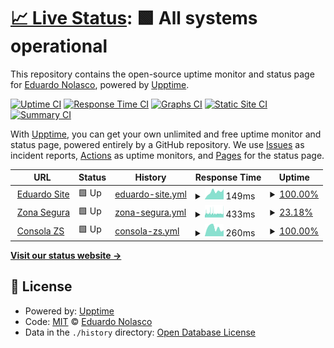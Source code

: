 # [📈 Live Status](https://demo.upptime.js.org): <!--live status--> **🟩 All systems operational**

This repository contains the open-source uptime monitor and status page for [Eduardo Nolasco](https://eduardonp.com), powered by [Upptime](https://github.com/upptime/upptime).

[![Uptime CI](https://github.com/eduardonp1/uptime/workflows/Uptime%20CI/badge.svg)](https://github.com/eduardonp1/uptime/actions?query=workflow%3A%22Uptime+CI%22)
[![Response Time CI](https://github.com/eduardonp1/uptime/workflows/Response%20Time%20CI/badge.svg)](https://github.com/eduardonp1/uptime/actions?query=workflow%3A%22Response+Time+CI%22)
[![Graphs CI](https://github.com/eduardonp1/uptime/workflows/Graphs%20CI/badge.svg)](https://github.com/eduardonp1/uptime/actions?query=workflow%3A%22Graphs+CI%22)
[![Static Site CI](https://github.com/eduardonp1/uptime/workflows/Static%20Site%20CI/badge.svg)](https://github.com/eduardonp1/uptime/actions?query=workflow%3A%22Static+Site+CI%22)
[![Summary CI](https://github.com/eduardonp1/uptime/workflows/Summary%20CI/badge.svg)](https://github.com/eduardonp1/uptime/actions?query=workflow%3A%22Summary+CI%22)

With [Upptime](https://upptime.js.org), you can get your own unlimited and free uptime monitor and status page, powered entirely by a GitHub repository. We use [Issues](https://github.com/eduardonp1/uptime/issues) as incident reports, [Actions](https://github.com/eduardonp1/uptime/actions) as uptime monitors, and [Pages](https://demo.upptime.js.org) for the status page.

<!--start: status pages-->
<!-- This summary is generated by Upptime (https://github.com/upptime/upptime) -->
<!-- Do not edit this manually, your changes will be overwritten -->
<!-- prettier-ignore -->
| URL | Status | History | Response Time | Uptime |
| --- | ------ | ------- | ------------- | ------ |
| <img alt="" src="https://favicons.githubusercontent.com/eduardonp.com" height="13"> [Eduardo Site](https://eduardonp.com) | 🟩 Up | [eduardo-site.yml](https://github.com/eduardonp1/uptime/commits/HEAD/history/eduardo-site.yml) | <details><summary><img alt="Response time graph" src="./graphs/eduardo-site/response-time-week.png" height="20"> 149ms</summary><br><a href="https://eduardonp1.github.io/uptime/history/eduardo-site"><img alt="Response time 189" src="https://img.shields.io/endpoint?url=https%3A%2F%2Fraw.githubusercontent.com%2Feduardonp1%2Fuptime%2FHEAD%2Fapi%2Feduardo-site%2Fresponse-time.json"></a><br><a href="https://eduardonp1.github.io/uptime/history/eduardo-site"><img alt="24-hour response time 200" src="https://img.shields.io/endpoint?url=https%3A%2F%2Fraw.githubusercontent.com%2Feduardonp1%2Fuptime%2FHEAD%2Fapi%2Feduardo-site%2Fresponse-time-day.json"></a><br><a href="https://eduardonp1.github.io/uptime/history/eduardo-site"><img alt="7-day response time 149" src="https://img.shields.io/endpoint?url=https%3A%2F%2Fraw.githubusercontent.com%2Feduardonp1%2Fuptime%2FHEAD%2Fapi%2Feduardo-site%2Fresponse-time-week.json"></a><br><a href="https://eduardonp1.github.io/uptime/history/eduardo-site"><img alt="30-day response time 189" src="https://img.shields.io/endpoint?url=https%3A%2F%2Fraw.githubusercontent.com%2Feduardonp1%2Fuptime%2FHEAD%2Fapi%2Feduardo-site%2Fresponse-time-month.json"></a><br><a href="https://eduardonp1.github.io/uptime/history/eduardo-site"><img alt="1-year response time 189" src="https://img.shields.io/endpoint?url=https%3A%2F%2Fraw.githubusercontent.com%2Feduardonp1%2Fuptime%2FHEAD%2Fapi%2Feduardo-site%2Fresponse-time-year.json"></a></details> | <details><summary><a href="https://eduardonp1.github.io/uptime/history/eduardo-site">100.00%</a></summary><a href="https://eduardonp1.github.io/uptime/history/eduardo-site"><img alt="All-time uptime 100.00%" src="https://img.shields.io/endpoint?url=https%3A%2F%2Fraw.githubusercontent.com%2Feduardonp1%2Fuptime%2FHEAD%2Fapi%2Feduardo-site%2Fuptime.json"></a><br><a href="https://eduardonp1.github.io/uptime/history/eduardo-site"><img alt="24-hour uptime 100.00%" src="https://img.shields.io/endpoint?url=https%3A%2F%2Fraw.githubusercontent.com%2Feduardonp1%2Fuptime%2FHEAD%2Fapi%2Feduardo-site%2Fuptime-day.json"></a><br><a href="https://eduardonp1.github.io/uptime/history/eduardo-site"><img alt="7-day uptime 100.00%" src="https://img.shields.io/endpoint?url=https%3A%2F%2Fraw.githubusercontent.com%2Feduardonp1%2Fuptime%2FHEAD%2Fapi%2Feduardo-site%2Fuptime-week.json"></a><br><a href="https://eduardonp1.github.io/uptime/history/eduardo-site"><img alt="30-day uptime 100.00%" src="https://img.shields.io/endpoint?url=https%3A%2F%2Fraw.githubusercontent.com%2Feduardonp1%2Fuptime%2FHEAD%2Fapi%2Feduardo-site%2Fuptime-month.json"></a><br><a href="https://eduardonp1.github.io/uptime/history/eduardo-site"><img alt="1-year uptime 100.00%" src="https://img.shields.io/endpoint?url=https%3A%2F%2Fraw.githubusercontent.com%2Feduardonp1%2Fuptime%2FHEAD%2Fapi%2Feduardo-site%2Fuptime-year.json"></a></details>
| <img alt="" src="https://favicons.githubusercontent.com/zonasegura.org" height="13"> [Zona Segura](https://zonasegura.org) | 🟩 Up | [zona-segura.yml](https://github.com/eduardonp1/uptime/commits/HEAD/history/zona-segura.yml) | <details><summary><img alt="Response time graph" src="./graphs/zona-segura/response-time-week.png" height="20"> 433ms</summary><br><a href="https://eduardonp1.github.io/uptime/history/zona-segura"><img alt="Response time 415" src="https://img.shields.io/endpoint?url=https%3A%2F%2Fraw.githubusercontent.com%2Feduardonp1%2Fuptime%2FHEAD%2Fapi%2Fzona-segura%2Fresponse-time.json"></a><br><a href="https://eduardonp1.github.io/uptime/history/zona-segura"><img alt="24-hour response time 446" src="https://img.shields.io/endpoint?url=https%3A%2F%2Fraw.githubusercontent.com%2Feduardonp1%2Fuptime%2FHEAD%2Fapi%2Fzona-segura%2Fresponse-time-day.json"></a><br><a href="https://eduardonp1.github.io/uptime/history/zona-segura"><img alt="7-day response time 433" src="https://img.shields.io/endpoint?url=https%3A%2F%2Fraw.githubusercontent.com%2Feduardonp1%2Fuptime%2FHEAD%2Fapi%2Fzona-segura%2Fresponse-time-week.json"></a><br><a href="https://eduardonp1.github.io/uptime/history/zona-segura"><img alt="30-day response time 415" src="https://img.shields.io/endpoint?url=https%3A%2F%2Fraw.githubusercontent.com%2Feduardonp1%2Fuptime%2FHEAD%2Fapi%2Fzona-segura%2Fresponse-time-month.json"></a><br><a href="https://eduardonp1.github.io/uptime/history/zona-segura"><img alt="1-year response time 415" src="https://img.shields.io/endpoint?url=https%3A%2F%2Fraw.githubusercontent.com%2Feduardonp1%2Fuptime%2FHEAD%2Fapi%2Fzona-segura%2Fresponse-time-year.json"></a></details> | <details><summary><a href="https://eduardonp1.github.io/uptime/history/zona-segura">23.18%</a></summary><a href="https://eduardonp1.github.io/uptime/history/zona-segura"><img alt="All-time uptime 80.13%" src="https://img.shields.io/endpoint?url=https%3A%2F%2Fraw.githubusercontent.com%2Feduardonp1%2Fuptime%2FHEAD%2Fapi%2Fzona-segura%2Fuptime.json"></a><br><a href="https://eduardonp1.github.io/uptime/history/zona-segura"><img alt="24-hour uptime 27.92%" src="https://img.shields.io/endpoint?url=https%3A%2F%2Fraw.githubusercontent.com%2Feduardonp1%2Fuptime%2FHEAD%2Fapi%2Fzona-segura%2Fuptime-day.json"></a><br><a href="https://eduardonp1.github.io/uptime/history/zona-segura"><img alt="7-day uptime 23.18%" src="https://img.shields.io/endpoint?url=https%3A%2F%2Fraw.githubusercontent.com%2Feduardonp1%2Fuptime%2FHEAD%2Fapi%2Fzona-segura%2Fuptime-week.json"></a><br><a href="https://eduardonp1.github.io/uptime/history/zona-segura"><img alt="30-day uptime 80.13%" src="https://img.shields.io/endpoint?url=https%3A%2F%2Fraw.githubusercontent.com%2Feduardonp1%2Fuptime%2FHEAD%2Fapi%2Fzona-segura%2Fuptime-month.json"></a><br><a href="https://eduardonp1.github.io/uptime/history/zona-segura"><img alt="1-year uptime 80.13%" src="https://img.shields.io/endpoint?url=https%3A%2F%2Fraw.githubusercontent.com%2Feduardonp1%2Fuptime%2FHEAD%2Fapi%2Fzona-segura%2Fuptime-year.json"></a></details>
| <img alt="" src="https://favicons.githubusercontent.com/consola.zonasegura.org" height="13"> [Consola ZS](https://consola.zonasegura.org) | 🟩 Up | [consola-zs.yml](https://github.com/eduardonp1/uptime/commits/HEAD/history/consola-zs.yml) | <details><summary><img alt="Response time graph" src="./graphs/consola-zs/response-time-week.png" height="20"> 260ms</summary><br><a href="https://eduardonp1.github.io/uptime/history/consola-zs"><img alt="Response time 316" src="https://img.shields.io/endpoint?url=https%3A%2F%2Fraw.githubusercontent.com%2Feduardonp1%2Fuptime%2FHEAD%2Fapi%2Fconsola-zs%2Fresponse-time.json"></a><br><a href="https://eduardonp1.github.io/uptime/history/consola-zs"><img alt="24-hour response time 187" src="https://img.shields.io/endpoint?url=https%3A%2F%2Fraw.githubusercontent.com%2Feduardonp1%2Fuptime%2FHEAD%2Fapi%2Fconsola-zs%2Fresponse-time-day.json"></a><br><a href="https://eduardonp1.github.io/uptime/history/consola-zs"><img alt="7-day response time 260" src="https://img.shields.io/endpoint?url=https%3A%2F%2Fraw.githubusercontent.com%2Feduardonp1%2Fuptime%2FHEAD%2Fapi%2Fconsola-zs%2Fresponse-time-week.json"></a><br><a href="https://eduardonp1.github.io/uptime/history/consola-zs"><img alt="30-day response time 316" src="https://img.shields.io/endpoint?url=https%3A%2F%2Fraw.githubusercontent.com%2Feduardonp1%2Fuptime%2FHEAD%2Fapi%2Fconsola-zs%2Fresponse-time-month.json"></a><br><a href="https://eduardonp1.github.io/uptime/history/consola-zs"><img alt="1-year response time 316" src="https://img.shields.io/endpoint?url=https%3A%2F%2Fraw.githubusercontent.com%2Feduardonp1%2Fuptime%2FHEAD%2Fapi%2Fconsola-zs%2Fresponse-time-year.json"></a></details> | <details><summary><a href="https://eduardonp1.github.io/uptime/history/consola-zs">100.00%</a></summary><a href="https://eduardonp1.github.io/uptime/history/consola-zs"><img alt="All-time uptime 100.00%" src="https://img.shields.io/endpoint?url=https%3A%2F%2Fraw.githubusercontent.com%2Feduardonp1%2Fuptime%2FHEAD%2Fapi%2Fconsola-zs%2Fuptime.json"></a><br><a href="https://eduardonp1.github.io/uptime/history/consola-zs"><img alt="24-hour uptime 100.00%" src="https://img.shields.io/endpoint?url=https%3A%2F%2Fraw.githubusercontent.com%2Feduardonp1%2Fuptime%2FHEAD%2Fapi%2Fconsola-zs%2Fuptime-day.json"></a><br><a href="https://eduardonp1.github.io/uptime/history/consola-zs"><img alt="7-day uptime 100.00%" src="https://img.shields.io/endpoint?url=https%3A%2F%2Fraw.githubusercontent.com%2Feduardonp1%2Fuptime%2FHEAD%2Fapi%2Fconsola-zs%2Fuptime-week.json"></a><br><a href="https://eduardonp1.github.io/uptime/history/consola-zs"><img alt="30-day uptime 100.00%" src="https://img.shields.io/endpoint?url=https%3A%2F%2Fraw.githubusercontent.com%2Feduardonp1%2Fuptime%2FHEAD%2Fapi%2Fconsola-zs%2Fuptime-month.json"></a><br><a href="https://eduardonp1.github.io/uptime/history/consola-zs"><img alt="1-year uptime 100.00%" src="https://img.shields.io/endpoint?url=https%3A%2F%2Fraw.githubusercontent.com%2Feduardonp1%2Fuptime%2FHEAD%2Fapi%2Fconsola-zs%2Fuptime-year.json"></a></details>

<!--end: status pages-->

[**Visit our status website →**](https://demo.upptime.js.org)

## 📄 License

- Powered by: [Upptime](https://github.com/upptime/upptime)
- Code: [MIT](./LICENSE) © [Eduardo Nolasco](https://eduardonp.com)
- Data in the `./history` directory: [Open Database License](https://opendatacommons.org/licenses/odbl/1-0/)
